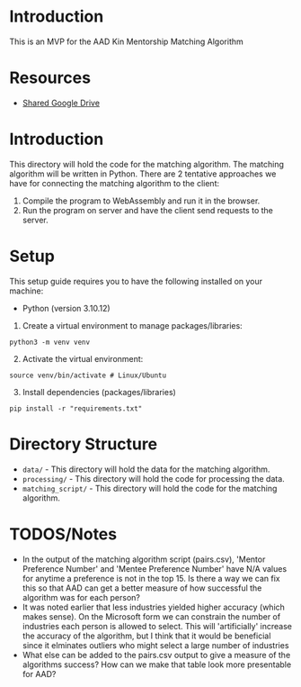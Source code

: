 # Introduction
This is an MVP for the AAD Kin Mentorship Matching Algorithm

# Resources
* [Shared Google Drive](https://drive.google.com/drive/folders/107hANTj3ZX6qOycbk2PjJY76QEWB_CDV)

# Introduction
This directory will hold the code for the matching algorithm. The matching algorithm will be written in Python. There are 2 tentative approaches we have for connecting
the matching algorithm to the client:

1. Compile the program to WebAssembly and run it in the browser.
2. Run the program on server and have the client send requests to the server.

# Setup

This setup guide requires you to have the following installed on your machine:
 - Python (version 3.10.12)

1. Create a virtual environment to manage packages/libraries:
```
python3 -m venv venv
```

2. Activate the virtual environment:
```
source venv/bin/activate # Linux/Ubuntu
```

3. Install dependencies (packages/libraries)
```
pip install -r "requirements.txt"
```

# Directory Structure
* `data/` - This directory will hold the data for the matching algorithm.
* `processing/` - This directory will hold the code for processing the data.
* `matching_script/` - This directory will hold the code for the matching algorithm.

# TODOS/Notes
* In the output of the matching algorithm script (pairs.csv), 'Mentor Preference Number' and 'Mentee Preference Number' have N/A values for anytime a preference is not in the top 15. Is there a way we can fix this so that AAD can get a better measure of how successful the algorithm was for each person?
* It was noted earlier that less industries yielded higher accuracy (which makes sense). On the Microsoft form we can constrain the number of industries each person is allowed to select. This will 'artificially' increase the accuracy of the algorithm, but I think that it would be beneficial since it elminates outliers who might select a large number of industries
* What else can be added to the pairs.csv output to give a measure of the algorithms success? How can we make that table look more presentable for AAD?